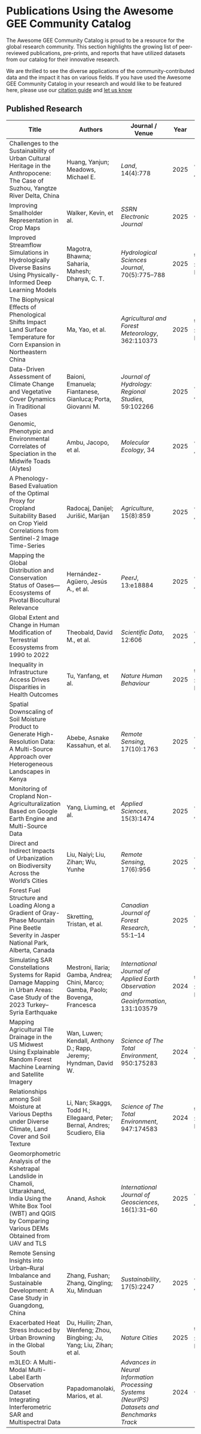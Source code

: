 # Publications Using the Awesome GEE Community Catalog

The Awesome GEE Community Catalog is proud to be a resource for the global research community. This section highlights the growing list of peer-reviewed publications, pre-prints, and reports that have utilized datasets from our catalog for their innovative research.

We are thrilled to see the diverse applications of the community-contributed data and the impact it has on various fields. If you have used the Awesome GEE Community Catalog in your research and would like to be featured here, please use our [citation guide](https://gee-community-catalog.org/reference/) and [let us know](mailto:gee-community-catalog@googlegroups.com)

## Published Research

| Title                                                                                                                                                                           | Authors                                                                         | Journal / Venue                                                                             | Year | Access                  | Link                                                                        |
| ------------------------------------------------------------------------------------------------------------------------------------------------------------------------------- | ------------------------------------------------------------------------------- | ------------------------------------------------------------------------------------------- | ---- | ----------------------- | --------------------------------------------------------------------------- |
| Challenges to the Sustainability of Urban Cultural Heritage in the Anthropocene: The Case of Suzhou, Yangtze River Delta, China                                                 | Huang, Yanjun; Meadows, Michael E.                                              | *Land*, 14(4):778                                                                           | 2025 | 🔓 Open Access           | [DOI](https://doi.org/10.3390/land14040778)                                 |
| Improving Smallholder Representation in Crop Maps                                                                                                                               | Walker, Kevin, et al.                                                           | *SSRN Electronic Journal*                                                                   | 2025 | 🔓 Preprint              | [Link](https://ssrn.com/abstract=5237621)                                   |
| Improved Streamflow Simulations in Hydrologically Diverse Basins Using Physically-Informed Deep Learning Models                                                                 | Magotra, Bhawna; Saharia, Mahesh; Dhanya, C. T.                                 | *Hydrological Sciences Journal*, 70(5):775–788                                              | 2025 | 🔒 Subscription Required | [DOI](https://doi.org/10.1080/02626667.2025.2458545)                        |
| The Biophysical Effects of Phenological Shifts Impact Land Surface Temperature for Corn Expansion in Northeastern China                                                         | Ma, Yao, et al.                                                                 | *Agricultural and Forest Meteorology*, 362:110373                                           | 2025 | 🔒 Subscription Required | [DOI](https://doi.org/10.1016/j.agrformet.2024.110373)                      |
| Data-Driven Assessment of Climate Change and Vegetative Cover Dynamics in Traditional Oases                                                                                     | Baioni, Emanuela; Fiantanese, Gianluca; Porta, Giovanni M.                      | *Journal of Hydrology: Regional Studies*, 59:102266                                         | 2025 | 🔓 Open Access           | [DOI](https://doi.org/10.1016/j.ejrh.2025.102266)                           |
| Genomic, Phenotypic and Environmental Correlates of Speciation in the Midwife Toads (Alytes)                                                                                    | Ambu, Jacopo, et al.                                                            | *Molecular Ecology*, 34                                                                     | 2025 | 🔓 Open Access           | [DOI](https://doi.org/10.1111/mec.17736)                                    |
| A Phenology-Based Evaluation of the Optimal Proxy for Cropland Suitability Based on Crop Yield Correlations from Sentinel-2 Image Time-Series                                   | Radocaj, Danijel; Jurišić, Marijan                                              | *Agriculture*, 15(8):859                                                                    | 2025 | 🔓 Open Access           | [DOI](https://doi.org/10.3390/agriculture15080859)                          |
| Mapping the Global Distribution and Conservation Status of Oases—Ecosystems of Pivotal Biocultural Relevance                                                                    | Hernández-Agüero, Jesús A., et al.                                              | *PeerJ*, 13:e18884                                                                          | 2025 | 🔓 Open Access           | [DOI](https://doi.org/10.7717/peerj.18884)                                  |
| Global Extent and Change in Human Modification of Terrestrial Ecosystems from 1990 to 2022                                                                                      | Theobald, David M., et al.                                                      | *Scientific Data*, 12:606                                                                   | 2025 | 🔓 Open Access           | [DOI](https://doi.org/10.1038/s41597-025-04892-2)                           |
| Inequality in Infrastructure Access Drives Disparities in Health Outcomes                                                                                                       | Tu, Yanfang, et al.                                                             | *Nature Human Behaviour*                                                                    | 2025 | 🔒 Subscription Required | [DOI](https://doi.org/10.1038/s41562-025-02208-3)                           |
| Spatial Downscaling of Soil Moisture Product to Generate High-Resolution Data: A Multi-Source Approach over Heterogeneous Landscapes in Kenya                                   | Abebe, Asnake Kassahun, et al.                                                  | *Remote Sensing*, 17(10):1763                                                               | 2025 | 🔓 Open Access           | [DOI](https://doi.org/10.3390/rs17101763)                                   |
| Monitoring of Cropland Non-Agriculturalization Based on Google Earth Engine and Multi-Source Data                                                                               | Yang, Liuming, et al.                                                           | *Applied Sciences*, 15(3):1474                                                              | 2025 | 🔓 Open Access           | [DOI](https://doi.org/10.3390/app15031474)                                  |
| Direct and Indirect Impacts of Urbanization on Biodiversity Across the World’s Cities                                                                                           | Liu, Naiyi; Liu, Zihan; Wu, Yunhe                                               | *Remote Sensing*, 17(6):956                                                                 | 2025 | 🔓 Open Access           | [DOI](https://doi.org/10.3390/rs17060956)                                   |
| Forest Fuel Structure and Loading Along a Gradient of Gray-Phase Mountain Pine Beetle Severity in Jasper National Park, Alberta, Canada                                         | Skretting, Tristan, et al.                                                      | *Canadian Journal of Forest Research*, 55:1–14                                              | 2025 | 🔓 Open Access           | [DOI](https://doi.org/10.1139/cjfr-2024-0319)                               |
| Simulating SAR Constellations Systems for Rapid Damage Mapping in Urban Areas: Case Study of the 2023 Turkey–Syria Earthquake                                                   | Mestroni, Ilaria; Gamba, Andrea; Chini, Marco; Gamba, Paolo; Bovenga, Francesca | *International Journal of Applied Earth Observation and Geoinformation*, 131:103579         | 2024 | 🔒 Subscription Required | [Link](https://www.sciencedirect.com/science/article/pii/S156984322400582X) |
| Mapping Agricultural Tile Drainage in the US Midwest Using Explainable Random Forest Machine Learning and Satellite Imagery                                                     | Wan, Luwen; Kendall, Anthony D.; Rapp, Jeremy; Hyndman, David W.                | *Science of The Total Environment*, 950:175283                                              | 2024 | 🔓 Open Access           | [DOI](https://doi.org/10.1016/j.scitotenv.2024.175283)                      |
| Relationships among Soil Moisture at Various Depths under Diverse Climate, Land Cover and Soil Texture                                                                          | Li, Nan; Skaggs, Todd H.; Ellegaard, Peter; Bernal, Andres; Scudiero, Elia      | *Science of The Total Environment*, 947:174583                                              | 2024 | 🔒 Subscription Required | [DOI](https://doi.org/10.1016/j.scitotenv.2024.174583)                      |
| Geomorphometric Analysis of the Kshetrapal Landslide in Chamoli, Uttarakhand, India Using the White Box Tool (WBT) and QGIS by Comparing Various DEMs Obtained from UAV and TLS | Anand, Ashok                                                                    | *International Journal of Geosciences*, 16(1):31–60                                         | 2025 | 🔓 Open Access           | [DOI](https://doi.org/10.4236/ijg.2025.161003)                              |
| Remote Sensing Insights into Urban–Rural Imbalance and Sustainable Development: A Case Study in Guangdong, China                                                                | Zhang, Fushan; Zhang, Qingling; Xu, Minduan                                     | *Sustainability*, 17(5):2247                                                                | 2025 | 🔓 Open Access           | [DOI](https://doi.org/10.3390/su17052247)                                   |
| Exacerbated Heat Stress Induced by Urban Browning in the Global South                                                                                                           | Du, Huilin; Zhan, Wenfeng; Zhou, Bingbing; Ju, Yang; Liu, Zihan; et al.         | *Nature Cities*                                                                             | 2025 | 🔒 Subscription Required | [DOI](https://doi.org/10.1038/s44284-024-00184-9)                           |
| m3LEO: A Multi-Modal Multi-Label Earth Observation Dataset Integrating Interferometric SAR and Multispectral Data                                                               | Papadomanolaki, Marios, et al.                                                  | *Advances in Neural Information Processing Systems (NeurIPS) Datasets and Benchmarks Track* | 2024 | 🔓 Preprint              | [Link](https://arxiv.org/pdf/2406.04230)                                    |
